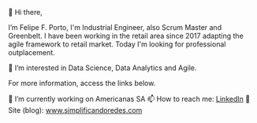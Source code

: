 <!---
- 👋 Hi, I’m @felipefporto
- 👀 I’m interested in ...
- 🌱 I’m currently learning ...
- 💞️ I’m looking to collaborate on ...
- 📫 How to reach me ...

felipefporto/felipefporto is a ✨ special ✨ repository because its `README.md` (this file) appears on your GitHub profile.
You can click the Preview link to take a look at your changes.
--->

👋 Hi there, 

I’m Felipe F. Porto, I'm Industrial Engineer, also Scrum Master and Greenbelt. 
I have been working in the retail area since 2017 adapting the agile framework to retail market. 
Today I'm looking for professional outplacement. 

👀 I’m interested in Data Science, Data Analytics and Agile.

For more information, access the links below.

🔭 I’m currently working on Americanas SA
📫 How to reach me: [LinkedIn](https://www.linkedin.com/in/felipe-f-porto-49224696/)
📢 Site (blog): www.simplificandoredes.com
